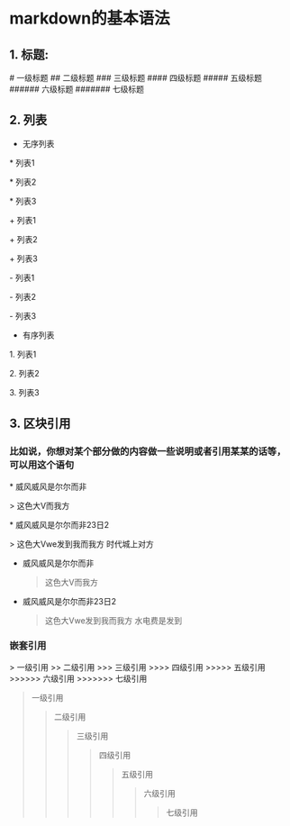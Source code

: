 # markdown的基本语法

## 1. 标题:

   \# 一级标题
   \## 二级标题
   \### 三级标题
   \#### 四级标题
   \##### 五级标题
   \###### 六级标题
   \####### 七级标题

## 2. 列表

* 无序列表

\* 列表1

\* 列表2

\* 列表3

\+ 列表1

\+ 列表2

\+ 列表3

\- 列表1

\- 列表2

\- 列表3

* 有序列表

1\. 列表1

2\. 列表2

3\. 列表3

## 3. 区块引用

### 比如说，你想对某个部分做的内容做一些说明或者引用某某的话等，可以用这个语句

\* 威风威风是尔尔而非

\> 这色大V而我方
    
\* 威风威风是尔尔而非23日2

\> 这色大Vwe发到我而我方
    时代城上对方

* 威风威风是尔尔而非
    > 这色大V而我方
* 威风威风是尔尔而非23日2
    > 这色大Vwe发到我而我方
    水电费是发到

### 嵌套引用

\> 一级引用
\>\> 二级引用
\>\>\> 三级引用
\>\>\>\> 四级引用
\>\>\>\>\> 五级引用
\>\>\>\>\>\> 六级引用
\>\>\>\>\>\>\> 七级引用

> 一级引用
>> 二级引用
>>> 三级引用
>>>> 四级引用
>>>>> 五级引用
>>>>>> 六级引用
>>>>>>> 七级引用











